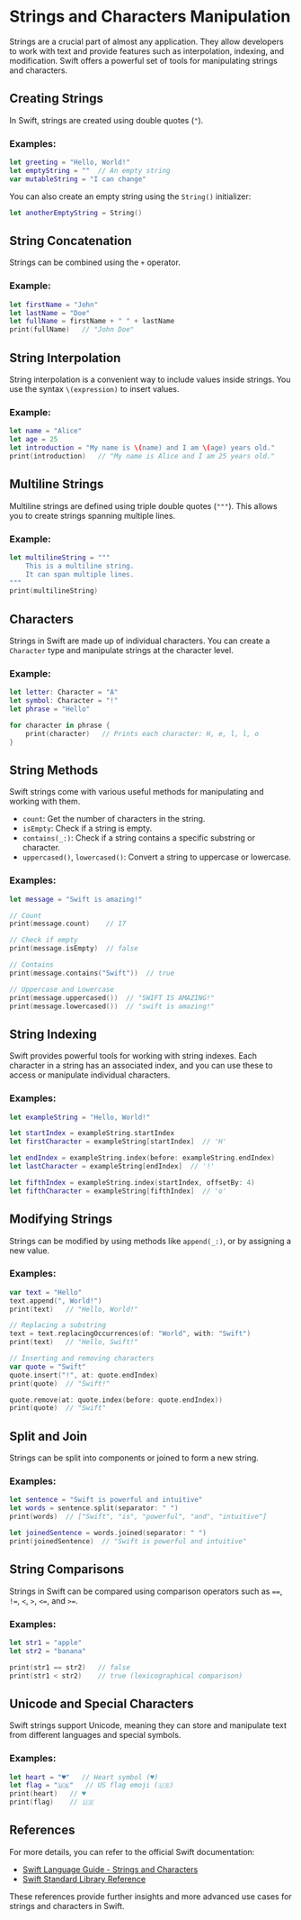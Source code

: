 # Strings and Characters Manipulation

Strings are a crucial part of almost any application. They allow developers to work with text and provide features such as interpolation, indexing, and modification. Swift offers a powerful set of tools for manipulating strings and characters.

## Creating Strings

In Swift, strings are created using double quotes (`"`).

### Examples:

```swift
let greeting = "Hello, World!"
let emptyString = ""  // An empty string
var mutableString = "I can change"
```

You can also create an empty string using the `String()` initializer:

```swift
let anotherEmptyString = String()
```

## String Concatenation

Strings can be combined using the `+` operator.

### Example:

```swift
let firstName = "John"
let lastName = "Doe"
let fullName = firstName + " " + lastName
print(fullName)   // "John Doe"
```

## String Interpolation

String interpolation is a convenient way to include values inside strings. You use the syntax `\(expression)` to insert values.

### Example:

```swift
let name = "Alice"
let age = 25
let introduction = "My name is \(name) and I am \(age) years old."
print(introduction)   // "My name is Alice and I am 25 years old."
```

## Multiline Strings

Multiline strings are defined using triple double quotes (`"""`). This allows you to create strings spanning multiple lines.

### Example:

```swift
let multilineString = """
    This is a multiline string.
    It can span multiple lines.
"""
print(multilineString)
```

## Characters

Strings in Swift are made up of individual characters. You can create a `Character` type and manipulate strings at the character level.

### Example:

```swift
let letter: Character = "A"
let symbol: Character = "!"
let phrase = "Hello"

for character in phrase {
    print(character)   // Prints each character: H, e, l, l, o
}
```

## String Methods

Swift strings come with various useful methods for manipulating and working with them.

- `count`: Get the number of characters in the string.
- `isEmpty`: Check if a string is empty.
- `contains(_:)`: Check if a string contains a specific substring or character.
- `uppercased()`, `lowercased()`: Convert a string to uppercase or lowercase.

### Examples:

```swift
let message = "Swift is amazing!"

// Count
print(message.count)    // 17

// Check if empty
print(message.isEmpty)  // false

// Contains
print(message.contains("Swift"))  // true

// Uppercase and Lowercase
print(message.uppercased())  // "SWIFT IS AMAZING!"
print(message.lowercased())  // "swift is amazing!"
```

## String Indexing

Swift provides powerful tools for working with string indexes. Each character in a string has an associated index, and you can use these to access or manipulate individual characters.

### Examples:

```swift
let exampleString = "Hello, World!"

let startIndex = exampleString.startIndex
let firstCharacter = exampleString[startIndex]  // 'H'

let endIndex = exampleString.index(before: exampleString.endIndex)
let lastCharacter = exampleString[endIndex]  // '!'

let fifthIndex = exampleString.index(startIndex, offsetBy: 4)
let fifthCharacter = exampleString[fifthIndex]  // 'o'
```

## Modifying Strings

Strings can be modified by using methods like `append(_:)`, or by assigning a new value.

### Examples:

```swift
var text = "Hello"
text.append(", World!")
print(text)   // "Hello, World!"

// Replacing a substring
text = text.replacingOccurrences(of: "World", with: "Swift")
print(text)   // "Hello, Swift!"

// Inserting and removing characters
var quote = "Swift"
quote.insert("!", at: quote.endIndex)
print(quote)  // "Swift!"

quote.remove(at: quote.index(before: quote.endIndex))
print(quote)  // "Swift"
```

## Split and Join

Strings can be split into components or joined to form a new string.

### Examples:

```swift
let sentence = "Swift is powerful and intuitive"
let words = sentence.split(separator: " ")
print(words)  // ["Swift", "is", "powerful", "and", "intuitive"]

let joinedSentence = words.joined(separator: " ")
print(joinedSentence)  // "Swift is powerful and intuitive"
```

## String Comparisons

Strings in Swift can be compared using comparison operators such as `==`, `!=`, `<`, `>`, `<=`, and `>=`.

### Examples:

```swift
let str1 = "apple"
let str2 = "banana"

print(str1 == str2)   // false
print(str1 < str2)    // true (lexicographical comparison)
```

## Unicode and Special Characters

Swift strings support Unicode, meaning they can store and manipulate text from different languages and special symbols.

### Examples:

```swift
let heart = "♥"   // Heart symbol (♥)
let flag = "🇺🇸"   // US flag emoji (🇺🇸)
print(heart)   // ♥
print(flag)    // 🇺🇸
```

## References

For more details, you can refer to the official Swift documentation:

- [Swift Language Guide - Strings and Characters](https://docs.swift.org/swift-book/LanguageGuide/StringsAndCharacters.html)
- [Swift Standard Library Reference](https://developer.apple.com/documentation/swift)

These references provide further insights and more advanced use cases for strings and characters in Swift.

